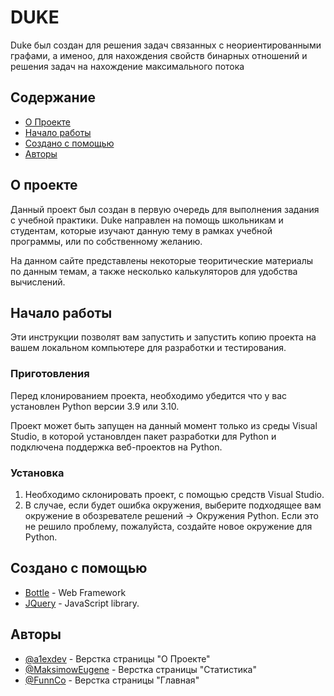 # DUKE
Duke был создан для решения задач связанных с неориентированными графами, а именоо, для нахождения свойств бинарных отношений и решения задач на нахождение максимального потока

## Содержание

- [О Проекте](#about)
- [Начало работы](#getting_started)
- [Создано с помощью](#built_using)
- [Авторы](#authors)

## О проекте <a name = "about"></a>

Данный проект был создан в первую очередь для выполнения задания с учебной практики. Duke направлен на помощь школьникам и студентам, которые изучают данную тему в рамках учебной программы, или по собственному желанию.

На данном сайте представлены некоторые теоритические материалы по данным темам, а также несколько калькуляторов для удобства вычислений.

## Начало работы <a name = "getting_started"></a>

Эти инструкции позволят вам запустить и запустить копию проекта на вашем локальном компьютере для разработки и тестирования.

### Приготовления

Перед клонированием проекта, необходимо убедится что у вас установлен Python версии 3.9 или 3.10.

Проект может быть запущен на данный момент только из среды Visual Studio, в которой установлден пакет разработки для Python и подключена поддержка веб-проектов на Python.


### Установка

1. Необходимо склонировать проект, с помощью средств Visual Studio.
2. В случае, если будет ошибка окружения, выберите подходящее вам окружение в обозревателе решений -> Окружения Python. Если это не решило проблему, пожалуйста, создайте новое окружение для Python.


## Создано с помощью <a name = "built_using"></a>

- [Bottle](https://bottlepy.org) - Web Framework
- [JQuery](https://jquery.com) - JavaScript library.

## Авторы <a name = "authors"></a>

- [@a1exdev](https://github.com/a1exdev) - Верстка страницы "О Проекте"
- [@MaksimowEugene](https://github.com/MaksimowEugene) - Верстка страницы "Статистика"
- [@FunnCo](https://github.com/FunnCo) - Верстка страницы "Главная"

